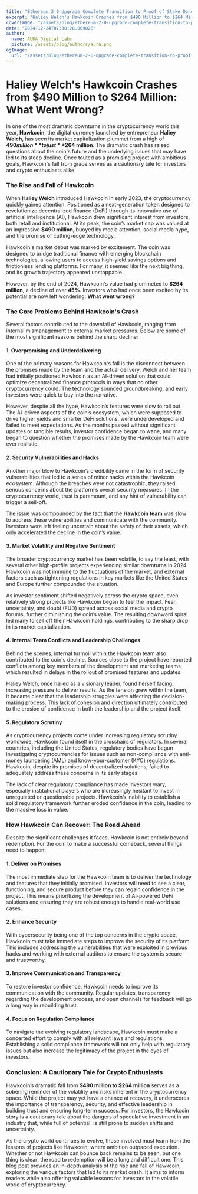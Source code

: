 ```yaml
---
title: "Ethereum 2 0 Upgrade Complete Transition to Proof of Stake Done"
excerpt: "Haliey Welch's Hawkcoin Crashes from $490 Million to $264 Million: What Went Wrong?  In one of the most dramatic downturns in the"
coverImage: "/assets/blog/ethereum-2-0-upgrade-complete-transition-to-proof-of-stake-done.jpg"
date: "2024-12-24T07:38:28.009826"
author:
  name: AURA Digital Labs
  picture: /assets/blog/authors/aura.png
ogImage:
  url: "/assets/blog/ethereum-2-0-upgrade-complete-transition-to-proof-of-stake-done.jpg"
---
```


# Haliey Welch's Hawkcoin Crashes from $490 Million to $264 Million: What Went Wrong?

In one of the most dramatic downturns in the cryptocurrency world this year, **Hawkcoin**, the digital currency launched by entrepreneur **Haliey Welch**, has seen its market capitalization plummet from a high of **$490 million** to just **$264 million**. The dramatic crash has raised questions about the coin's future and the underlying issues that may have led to its steep decline. Once touted as a promising project with ambitious goals, Hawkcoin's fall from grace serves as a cautionary tale for investors and crypto enthusiasts alike.

### The Rise and Fall of Hawkcoin

When **Haliey Welch** introduced Hawkcoin in early 2023, the cryptocurrency quickly gained attention. Positioned as a next-generation token designed to revolutionize decentralized finance (DeFi) through its innovative use of artificial intelligence (AI), Hawkcoin drew significant interest from investors, both retail and institutional. At its peak, the coin’s market cap was valued at an impressive **$490 million**, buoyed by media attention, social media hype, and the promise of cutting-edge technology.

Hawkcoin's market debut was marked by excitement. The coin was designed to bridge traditional finance with emerging blockchain technologies, allowing users to access high-yield savings options and frictionless lending platforms. For many, it seemed like the next big thing, and its growth trajectory appeared unstoppable.

However, by the end of 2024, Hawkcoin's value had plummeted to **$264 million**, a decline of over **45%**. Investors who had once been excited by its potential are now left wondering: **What went wrong?**

### The Core Problems Behind Hawkcoin's Crash

Several factors contributed to the downfall of Hawkcoin, ranging from internal mismanagement to external market pressures. Below are some of the most significant reasons behind the sharp decline:

#### 1. **Overpromising and Underdelivering**
One of the primary reasons for Hawkcoin's fall is the disconnect between the promises made by the team and the actual delivery. Welch and her team had initially positioned Hawkcoin as an AI-driven solution that could optimize decentralized finance protocols in ways that no other cryptocurrency could. The technology sounded groundbreaking, and early investors were quick to buy into the narrative. 

However, despite all the hype, Hawkcoin’s features were slow to roll out. The AI-driven aspects of the coin’s ecosystem, which were supposed to drive higher yields and smarter DeFi solutions, were underdeveloped and failed to meet expectations. As the months passed without significant updates or tangible results, investor confidence began to wane, and many began to question whether the promises made by the Hawkcoin team were ever realistic.

#### 2. **Security Vulnerabilities and Hacks**
Another major blow to Hawkcoin’s credibility came in the form of security vulnerabilities that led to a series of minor hacks within the Hawkcoin ecosystem. Although the breaches were not catastrophic, they raised serious concerns about the platform’s overall security measures. In the cryptocurrency world, trust is paramount, and any hint of vulnerability can trigger a sell-off. 

The issue was compounded by the fact that the **Hawkcoin team** was slow to address these vulnerabilities and communicate with the community. Investors were left feeling uncertain about the safety of their assets, which only accelerated the decline in the coin’s value.

#### 3. **Market Volatility and Negative Sentiment**
The broader cryptocurrency market has been volatile, to say the least, with several other high-profile projects experiencing similar downturns in 2024. Hawkcoin was not immune to the fluctuations of the market, and external factors such as tightening regulations in key markets like the United States and Europe further compounded the situation.

As investor sentiment shifted negatively across the crypto space, even relatively strong projects like Hawkcoin began to feel the impact. Fear, uncertainty, and doubt (FUD) spread across social media and crypto forums, further diminishing the coin’s value. The resulting downward spiral led many to sell off their Hawkcoin holdings, contributing to the sharp drop in its market capitalization.

#### 4. **Internal Team Conflicts and Leadership Challenges**
Behind the scenes, internal turmoil within the Hawkcoin team also contributed to the coin's decline. Sources close to the project have reported conflicts among key members of the development and marketing teams, which resulted in delays in the rollout of promised features and updates. 

Haliey Welch, once hailed as a visionary leader, found herself facing increasing pressure to deliver results. As the tension grew within the team, it became clear that the leadership struggles were affecting the decision-making process. This lack of cohesion and direction ultimately contributed to the erosion of confidence in both the leadership and the project itself.

#### 5. **Regulatory Scrutiny**
As cryptocurrency projects come under increasing regulatory scrutiny worldwide, Hawkcoin found itself in the crosshairs of regulators. In several countries, including the United States, regulatory bodies have begun investigating cryptocurrencies for issues such as non-compliance with anti-money laundering (AML) and know-your-customer (KYC) regulations. Hawkcoin, despite its promises of decentralized solutions, failed to adequately address these concerns in its early stages.

The lack of clear regulatory compliance has made investors wary, especially institutional players who are increasingly hesitant to invest in unregulated or questionable projects. Hawkcoin’s inability to establish a solid regulatory framework further eroded confidence in the coin, leading to the massive loss in value.

### How Hawkcoin Can Recover: The Road Ahead

Despite the significant challenges it faces, Hawkcoin is not entirely beyond redemption. For the coin to make a successful comeback, several things need to happen:

#### 1. **Deliver on Promises**
The most immediate step for the Hawkcoin team is to deliver the technology and features that they initially promised. Investors will need to see a clear, functioning, and secure product before they can regain confidence in the project. This means prioritizing the development of AI-powered DeFi solutions and ensuring they are robust enough to handle real-world use cases.

#### 2. **Enhance Security**
With cybersecurity being one of the top concerns in the crypto space, Hawkcoin must take immediate steps to improve the security of its platform. This includes addressing the vulnerabilities that were exploited in previous hacks and working with external auditors to ensure the system is secure and trustworthy.

#### 3. **Improve Communication and Transparency**
To restore investor confidence, Hawkcoin needs to improve its communication with the community. Regular updates, transparency regarding the development process, and open channels for feedback will go a long way in rebuilding trust.

#### 4. **Focus on Regulation Compliance**
To navigate the evolving regulatory landscape, Hawkcoin must make a concerted effort to comply with all relevant laws and regulations. Establishing a solid compliance framework will not only help with regulatory issues but also increase the legitimacy of the project in the eyes of investors.

### Conclusion: A Cautionary Tale for Crypto Enthusiasts

Hawkcoin’s dramatic fall from **$490 million to $264 million** serves as a sobering reminder of the volatility and risks inherent in the cryptocurrency space. While the project may yet have a chance at recovery, it underscores the importance of transparency, security, and effective leadership in building trust and ensuring long-term success. For investors, the Hawkcoin story is a cautionary tale about the dangers of speculative investment in an industry that, while full of potential, is still prone to sudden shifts and uncertainty.

As the crypto world continues to evolve, those involved must learn from the lessons of projects like Hawkcoin, where ambition outpaced execution. Whether or not Hawkcoin can bounce back remains to be seen, but one thing is clear: the road to redemption will be a long and difficult one.
This blog post provides an in-depth analysis of the rise and fall of Hawkcoin, exploring the various factors that led to its market crash. It aims to inform readers while also offering valuable lessons for investors in the volatile world of cryptocurrency.